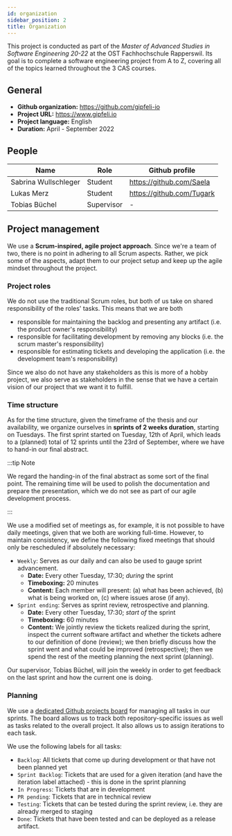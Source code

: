 ```yaml
---
id: organization
sidebar_position: 2 
title: Organization
---
```


This project is conducted as part of the *Master of Advanced Studies in Software Engineering 20-22* at the OST
Fachhochschule Rapperswil. Its goal is to complete a software engineering project from A to Z, covering all of the
topics learned throughout the 3 CAS courses.

## General

* **Github organization:** https://github.com/gipfeli-io
* **Project URL:** https://www.gipfeli.io
* **Project language:** English
* **Duration:** April - September 2022

## People

| Name                 | Role       | Github profile            |
|----------------------|------------|---------------------------|
| Sabrina Wullschleger | Student    | https://github.com/Saela  |
| Lukas Merz           | Student    | https://github.com/Tugark |
| Tobias Büchel        | Supervisor | -                         |

## Project management

We use a **Scrum-inspired, agile project approach**. Since we're a team of two, there is no point in adhering to all
Scrum aspects. Rather, we pick some of the aspects, adapt them to our project setup and keep up the agile mindset
throughout the project.

### Project roles

We do not use the traditional Scrum roles, but both of us take on shared responsibility of the roles' tasks. This means
that we are both

* responsible for maintaining the backlog and presenting any artifact (i.e. the product owner's responsibility)
* responsible for facilitating development by removing any blocks (i.e. the scrum master's responsibility)
* responsible for estimating tickets and developing the application (i.e. the development team's responsibility)

Since we also do not have any stakeholders as this is more of a hobby project, we also serve as stakeholders in the
sense that we have a certain vision of our project that we want it to fulfill.

### Time structure

As for the time structure, given the timeframe of the thesis and our availability, we organize ourselves in **sprints of
2 weeks duration**, starting on Tuesdays. The first sprint started on Tuesday, 12th of April, which leads to a (planned)
total of 12 sprints until the 23rd of September, where we have to hand-in our final abstract.

:::tip Note

We regard the handing-in of the final abstract as some sort of the final point. The remaining time will be used to
polish the documentation and prepare the presentation, which we do not see as part of our agile development process.

:::

We use a modified set of meetings as, for example, it is not possible to have daily meetings, given that we both are
working full-time. However, to maintain consistency, we define the following fixed meetings that should only be
rescheduled if absolutely necessary:

* `Weekly`: Serves as our daily and can also be used to gauge sprint advancement.
    * **Date:** Every other Tuesday, 17:30; *during* the sprint
    * **Timeboxing:** 20 minutes
    * **Content:** Each member will present: (a) what has been achieved, (b) what is being worked on, (c) where issues
      arose (if any).
* `Sprint ending`: Serves as sprint review, retrospective and planning.
    * **Date:** Every other Tuesday, 17:30; *start of* the sprint
    * **Timeboxing:** 60 minutes
    * **Content:** We jointly review the tickets realized during the sprint, inspect the current software artifact and
      whether the tickets adhere to our definition of done (review); we then briefly discuss how the sprint went and
      what could be improved (retrospective); then we spend the rest of the meeting planning the next sprint (planning).

Our supervisor, Tobias Büchel, will join the weekly in order to get feedback on the last sprint and how the current one
is doing.

### Planning

We use a [dedicated Github projects board](https://github.com/orgs/gipfeli-io/projects/1) for managing all tasks in our
sprints. The board allows us to track both repository-specific issues as well as tasks related to the overall project.
It also allows us to assign iterations to each task.

We use the following labels for all tasks:

* `Backlog`: All tickets that come up during development or that have not been planned yet
* `Sprint Backlog`: Tickets that are used for a given iteration (and have the iteration label attached) - this is done
  in the sprint planning
* `In Progress`: Tickets that are in development
* `PR pending`: Tickets that are in technical review
* `Testing`: Tickets that can be tested during the sprint review, i.e. they are already merged to staging
* `Done`: Tickets that have been tested and can be deployed as a release artifact.
